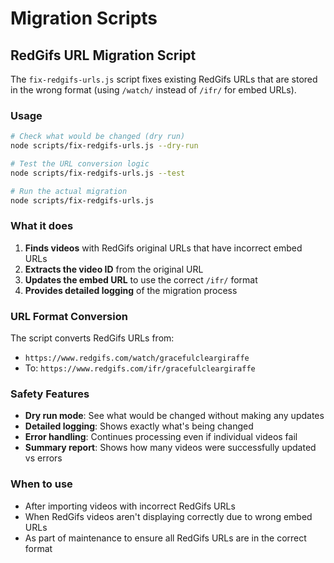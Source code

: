 # Migration Scripts

## RedGifs URL Migration Script

The `fix-redgifs-urls.js` script fixes existing RedGifs URLs that are stored in the wrong format (using `/watch/` instead of `/ifr/` for embed URLs).

### Usage

```bash
# Check what would be changed (dry run)
node scripts/fix-redgifs-urls.js --dry-run

# Test the URL conversion logic
node scripts/fix-redgifs-urls.js --test

# Run the actual migration
node scripts/fix-redgifs-urls.js
```

### What it does

1. **Finds videos** with RedGifs original URLs that have incorrect embed URLs
2. **Extracts the video ID** from the original URL
3. **Updates the embed URL** to use the correct `/ifr/` format
4. **Provides detailed logging** of the migration process

### URL Format Conversion

The script converts RedGifs URLs from:
- `https://www.redgifs.com/watch/gracefulcleargiraffe` 
- To: `https://www.redgifs.com/ifr/gracefulcleargiraffe`

### Safety Features

- **Dry run mode**: See what would be changed without making any updates
- **Detailed logging**: Shows exactly what's being changed
- **Error handling**: Continues processing even if individual videos fail
- **Summary report**: Shows how many videos were successfully updated vs errors

### When to use

- After importing videos with incorrect RedGifs URLs
- When RedGifs videos aren't displaying correctly due to wrong embed URLs
- As part of maintenance to ensure all RedGifs URLs are in the correct format